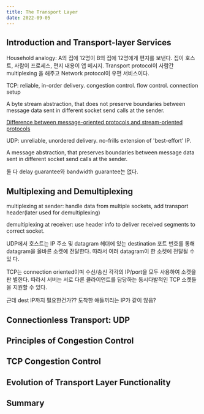 ```yaml
---
title: The Transport Layer
date: 2022-09-05
---
```


## Introduction and Transport-layer Services

Household analogy: A의 집에 12명이 B의 집에 12명에게 편지를 보낸다. 집이 호스트,
사람이 프로세스, 편지 내용이 앱 메시지. Transport protocol이 사람간 multiplexing
을 해주고 Network protocol이 우편 서비스이다.

TCP: reliable, in-order delivery. congestion control. flow control. connection
setup

A byte stream abstraction, that does not preserve boundaries between message
data sent in different socket send calls at the sender.

[Difference between message-oriented protocols and stream-oriented protocols ](https://stackoverflow.com/questions/3017633/difference-between-message-oriented-protocols-and-stream-oriented-protocols)

UDP: unreliable, unordered delivery. no-frills extension of 'best-effort' IP.

A message abstraction, that preserves boundaries between message data sent in
different socket send calls at the sender.

둘 다 delay guarantee와 bandwidth guarantee는 없다.

## Multiplexing and Demultiplexing

multiplexing at sender: handle data from multiple sockets, add transport
header(later used for demultiplexing)

demultiplexing at receiver: use header info to deliver received segments to
correct socket.

UDP에서 호스트는 IP 주소 및 datagram 헤더에 있는 destination 포트 번호를 통해
datagram을 올바른 소켓에 전달한다. 따라서 여러 datagram이 한 소켓에 전달될 수 있
다.

TCP는 connection oriented이며 수신/송신 각각의 IP/port을 모두 사용하여 소켓을 판
별한다. 따라서 서버는 서로 다른 클라이언트를 담당하는 동시다발적인 TCP 소켓들을
지원할 수 있다.

근데 dest IP까지 필요한건가?? 도착한 애들끼리는 IP가 같이 않음?

## Connectionless Transport: UDP

## Principles of Congestion Control

## TCP Congestion Control

## Evolution of Transport Layer Functionality

## Summary
